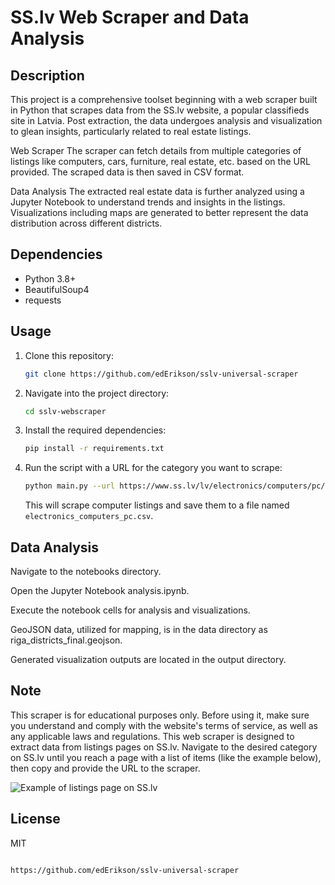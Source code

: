 # SS.lv Web Scraper and Data Analysis

## Description

This project is a comprehensive toolset beginning with a web scraper built in Python that scrapes data from the SS.lv website, a popular classifieds site in Latvia. Post extraction, the data undergoes analysis and visualization to glean insights, particularly related to real estate listings.

Web Scraper
The scraper can fetch details from multiple categories of listings like computers, cars, furniture, real estate, etc. based on the URL provided. The scraped data is then saved in CSV format.

Data Analysis
The extracted real estate data is further analyzed using a Jupyter Notebook to understand trends and insights in the listings. Visualizations including maps are generated to better represent the data distribution across different districts.
## Dependencies

- Python 3.8+
- BeautifulSoup4
- requests

## Usage

1. Clone this repository:
   ```bash
   git clone https://github.com/edErikson/sslv-universal-scraper
   ```
2. Navigate into the project directory:
   ```bash
   cd sslv-webscraper
   ```
3. Install the required dependencies:
   ```bash
   pip install -r requirements.txt
   ```
4. Run the script with a URL for the category you want to scrape:
   ```bash
   python main.py --url https://www.ss.lv/lv/electronics/computers/pc/
   ```
   This will scrape computer listings and save them to a file named `electronics_computers_pc.csv`.

## Data Analysis
Navigate to the notebooks directory.

Open the Jupyter Notebook analysis.ipynb.

Execute the notebook cells for analysis and visualizations.

GeoJSON data, utilized for mapping, is in the data directory as riga_districts_final.geojson.

Generated visualization outputs are located in the output directory.

## Note

This scraper is for educational purposes only. Before using it, make sure you understand and comply with the website's terms of service, as well as any applicable laws and regulations.
This web scraper is designed to extract data from listings pages on SS.lv. Navigate to the desired category on SS.lv until you reach a page with a list of items (like the example below), then copy and provide the URL to the scraper.

![Example of listings page on SS.lv](https://github.com/edErikson/sslv-universal-scraper/assets/38958077/e811cb94-d703-4dd4-bd71-994be4ade670)


## License

MIT
```

https://github.com/edErikson/sslv-universal-scraper
